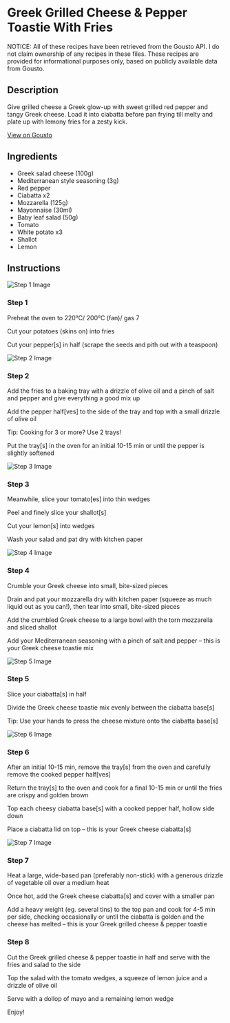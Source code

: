# Greek Grilled Cheese & Pepper Toastie With Fries

NOTICE: All of these recipes have been retrieved from the Gousto API. I do not claim ownership of any recipes in these files. These recipes are provided for informational purposes only, based on publicly available data from Gousto.

## Description

Give grilled cheese a Greek glow-up with sweet grilled red pepper and tangy Greek cheese. Load it into ciabatta before pan frying till melty and plate up with lemony fries for a zesty kick.

[View on Gousto](https://www.gousto.co.uk/recipes/cookbook/btr-greek-grilled-cheese-pepper-toastie-with-fries)

## Ingredients

- Greek salad cheese (100g)
- Mediterranean style seasoning (3g)
- Red pepper
- Ciabatta x2
- Mozzarella (125g)
- Mayonnaise (30ml)
- Baby leaf salad (50g)
- Tomato
- White potato x3
- Shallot
- Lemon

## Instructions

![Step 1 Image](https://production-media.gousto.co.uk/cms/recipe-step-image/step-1-1721908362537-x200.jpg)

### Step 1

Preheat the oven to 220°C/ 200°C (fan)/ gas 7

Cut your potatoes (skins on) into fries

Cut your pepper[s] in half (scrape the seeds and pith out with a teaspoon)

![Step 2 Image](https://production-media.gousto.co.uk/cms/recipe-step-image/step-2-1721908365526-x200.jpg)

### Step 2

Add the fries to a baking tray with a drizzle of olive oil and a pinch of salt and pepper and give everything a good mix up

Add the pepper half[ves] to the side of the tray and top with a small drizzle of olive oil

Tip: Cooking for 3 or more? Use 2 trays!

Put the tray[s] in the oven for an initial 10-15 min or until the pepper is slightly softened

![Step 3 Image](https://production-media.gousto.co.uk/cms/recipe-step-image/step-3-1721908369154-x200.jpg)

### Step 3

Meanwhile, slice your tomato[es] into thin wedges

Peel and finely slice your shallot[s]

Cut your lemon[s] into wedges

Wash your salad and pat dry with kitchen paper

![Step 4 Image](https://production-media.gousto.co.uk/cms/recipe-step-image/step-4-1721908372823-x200.jpg)

### Step 4

Crumble your Greek cheese into small, bite-sized pieces

Drain and pat your mozzarella dry with kitchen paper (squeeze as much liquid out as you can!), then tear into small, bite-sized pieces

Add the crumbled Greek cheese to a large bowl with the torn mozzarella and sliced shallot

Add your Mediterranean seasoning with a pinch of salt and pepper – this is your Greek cheese toastie mix

![Step 5 Image](https://production-media.gousto.co.uk/cms/recipe-step-image/step-5-1721908376560-x200.jpg)

### Step 5

Slice your ciabatta[s] in half

Divide the Greek cheese toastie mix evenly between the ciabatta base[s]

Tip: Use your hands to press the cheese mixture onto the ciabatta base[s]

![Step 6 Image](https://production-media.gousto.co.uk/cms/recipe-step-image/step-6-1721908381762-x200.jpg)

### Step 6

After an initial 10-15 min, remove the tray[s] from the oven and carefully remove the cooked pepper half[ves]

Return the tray[s] to the oven and cook for a final 10-15 min or until the fries are crispy and golden brown

Top each cheesy ciabatta base[s] with a cooked pepper half, hollow side down

Place a ciabatta lid on top – this is your Greek cheese ciabatta[s]

![Step 7 Image](https://production-media.gousto.co.uk/cms/recipe-step-image/step-7-1721908386042-x200.jpg)

### Step 7

Heat a large, wide-based pan (preferably non-stick) with a generous drizzle of vegetable oil over a medium heat

Once hot, add the Greek cheese ciabatta[s] and cover with a smaller pan

Add a heavy weight (eg. several tins) to the top pan and cook for 4-5 min per side, checking occasionally or until the ciabatta is golden and the cheese has melted – this is your Greek grilled cheese & pepper toastie

### Step 8

Cut the Greek grilled cheese & pepper toastie in half and serve with the fries and salad to the side

Top the salad with the tomato wedges, a squeeze of lemon juice and a drizzle of olive oil

Serve with a dollop of mayo and a remaining lemon wedge

Enjoy!

